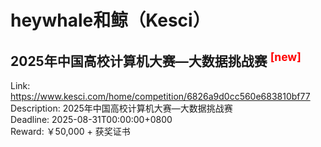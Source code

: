 # heywhale和鲸（Kesci）



## 2025年中国高校计算机大赛—大数据挑战赛 <sup style="color:red">[new]<sup>  

Link: https://www.kesci.com/home/competition/6826a9d0cc560e683810bf77  
Description: 2025年中国高校计算机大赛—大数据挑战赛  
Deadline: 2025-08-31T00:00:00+0800  
Reward: ￥50,000 + 获奖证书  

